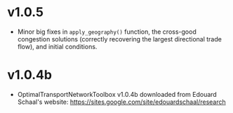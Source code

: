 # v1.0.5
- Minor big fixes in `apply_geography()` function, the cross-good congestion solutions (correctly recovering the largest directional trade flow), and initial conditions. 

# v1.0.4b
- OptimalTransportNetworkToolbox v1.0.4b downloaded from Edouard Schaal's website: https://sites.google.com/site/edouardschaal/research

